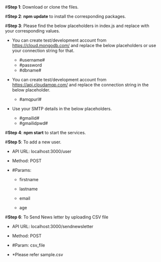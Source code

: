 #**Step 1**: Download or clone the files.

#**Step 2**: **npm update** to install the corresponding packages.

#**Step 3**: Please find the below placeholders in index.js and replace with your corresponding values.
 - You can create test/development account from https://cloud.mongodb.com/ and replace the below placeholders or use your connection string for that.
   - #username#
   - #password
   - #dbname#

 - You can create test/development account from https://api.cloudamqp.com/ and replace the connection string in the below placeholder.
   - #amqpurl#
  
 - Use your SMTP details in the below placeholders.
   - #gmailid#
   - #gmailidpwd#

#**Step 4**: **npm start** to start the services.

#**Step 5**: To add a new user.

- API URL: localhost:3000/user

- Method: POST

- #Params:

  - firstname
  
  - lastname
  
  - email
  
  - age
  
#**Step 6**: To Send News letter by uploading CSV file

 - API URL: localhost:3000/sendnewsletter

 - Method: POST

 - #Param: csv_file

  - *Please refer sample.csv
